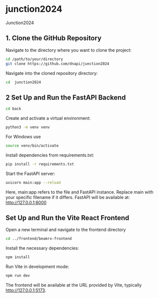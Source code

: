 # junction2024
Junction2024


## 1. Clone the GitHub Repository

Navigate to the directory where you want to clone the project:

```bash
cd /path/to/your/directory
git clone https://github.com/dnapi/junction2024
```

Navigate into the cloned repository directory:

```bash
cd  junction2024
```

## 2 Set Up and Run the FastAPI Backend
```bash
cd back
```

Create and activate a virtual environment:
```bash
python3 -m venv venv
```
For Windows use
```bash
source venv/bin/activate 
```

Install dependencies from requirements.txt:
```bash
pip install -r requirements.txt
```
Start the FastAPI server:
```bash
uvicorn main:app --reload
```
Here, main:app refers to the file and FastAPI instance. Replace main with your specific filename if it differs.
FastAPI will be available at: http://127.0.0.1:8000

## Set Up and Run the Vite React Frontend
Open a new terminal and navigate to the frontend directory 
```bash
cd ../frontend/beamrx-frontend
```
Install the necessary dependencies:
```bash
npm install
```
Run Vite in development mode:

```bash
npm run dev
```
The frontend will be available at the URL provided by Vite, typically http://127.0.0.1:5173.




